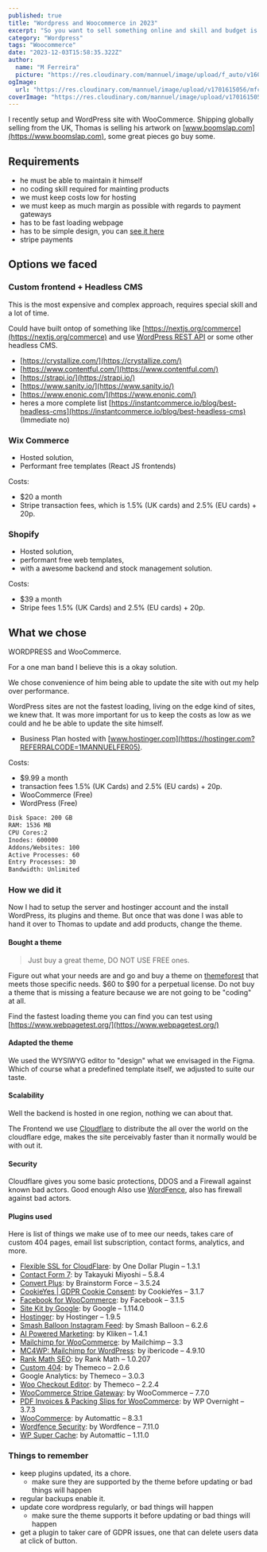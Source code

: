 ```yaml
---
published: true
title: "Wordpress and Woocommerce in 2023"
excerpt: "So you want to sell something online and skill and budget is tight, I believe WooCommerce is still an OK option"
category: "Wordpress"
tags: "Woocommerce"
date: "2023-12-03T15:58:35.322Z"
author:
  name: "M Ferreira"
  picture: "https://res.cloudinary.com/mannuel/image/upload/f_auto/v1604067445/images/mee.jpg"
ogImage:
  url: "https://res.cloudinary.com/mannuel/image/upload/v1701615056/mfcom/mp9c4svvugedvmrhoxk2.png"
coverImage: "https://res.cloudinary.com/mannuel/image/upload/v1701615056/mfcom/mp9c4svvugedvmrhoxk2.png"
---
```


I recently setup and WordPress site with WooCommerce. Shipping globally selling from the UK, Thomas is selling his artwork on [www.boomslap.com](https://www.boomslap.com), some great pieces go buy some.

## Requirements

- he must be able to maintain it himself
- no coding skill required for mainting products
- we must keep costs low for hosting
- we must keep as much margin as possible with regards to payment gateways
- has to be fast loading webpage
- has to be simple design, you can [see it here](https://www.figma.com/proto/A0u6vl99LrpvBFx1JGe5xY/boomslap.com?page-id=0%3A1&node-id=1-3&starting-point-node-id=1%3A3&mode=design&t=qph9NcOReGggWpuB-1)
- stripe payments

## Options we faced

### Custom frontend + Headless CMS

This is the most expensive and complex approach, requires special skill and a lot of time.

Could have built ontop of something like [https://nextjs.org/commerce](https://nextjs.org/commerce) and use [WordPress REST API](https://developer.wordpress.org/rest-api/) or some other headless CMS.

- [https://crystallize.com/](https://crystallize.com/)
- [https://www.contentful.com/](https://www.contentful.com/)
- [https://strapi.io/](https://strapi.io/)
- [https://www.sanity.io/](https://www.sanity.io/)
- [https://www.enonic.com/](https://www.enonic.com/)
- heres a more complete list [https://instantcommerce.io/blog/best-headless-cms](https://instantcommerce.io/blog/best-headless-cms)
(Immediate no)

### Wix Commerce

- Hosted solution,
- Performant free templates (React JS frontends)

Costs:

- $20 a month
- Stripe transaction fees, which is 1.5% (UK cards) and 2.5% (EU cards) + 20p.

### Shopify

- Hosted solution,
- performant free web templates,
- with a awesome backend and stock management solution.

Costs:

- $39 a month
- Stripe fees 1.5% (UK Cards) and 2.5% (EU cards) + 20p.

## What we chose

WORDPRESS and WooCommerce.

For a one man band I believe this is a okay solution.

We chose convenience of him being able to update the site with out my help over performance.

WordPress sites are not the fastest loading, living on the edge kind of sites, we knew that. It was more important for us to keep the costs as low as we could and he be able to update the site himself.

- Business Plan hosted with [www.hostinger.com](https://hostinger.com?REFERRALCODE=1MANNUELFER05).

Costs:

- $9.99 a month
- transaction fees 1.5% (UK Cards) and 2.5% (EU cards) + 20p.
- WooCommerce (Free)
- WordPress (Free)

```bash
Disk Space: 200 GB
RAM: 1536 MB
CPU Cores:2
Inodes: 600000
Addons/Websites: 100
Active Processes: 60
Entry Processes: 30
Bandwidth: Unlimited
```

### How we did it

Now I had to setup the server and hostinger account and the install WordPress, its plugins and theme. But once that was done I was able to hand it over to Thomas to update and add products, change the theme.

#### Bought a theme

> Just buy a great theme, DO NOT USE FREE ones.

Figure out what your needs are and go and buy a theme on [themeforest](https://themeforest.net/item/x-the-theme/5871901) that meets those specific needs. $60 to $90 for a perpetual license. Do not buy a theme that is missing a feature because we are not going to be "coding" at all.

Find the fastest loading theme you can find you can test using [https://www.webpagetest.org/](https://www.webpagetest.org/)

#### Adapted the theme

We used the WYSIWYG editor to "design" what we envisaged in the Figma. Which of course what a predefined template itself, we adjusted to suite our taste.

#### Scalability

Well the backend is hosted in one region, nothing we can about that.

The Frontend we use [Cloudflare](https://www.cloudflare.com/)  to distribute the all over the world on the cloudflare edge, makes the site perceivably faster than it normally would be with out it.

#### Security

Cloudflare gives you some basic protections, DDOS and a Firewall against known bad actors. Good enough
Also use [WordFence](https://www.wordfence.com/?utm_source=plugin&utm_medium=plugEM&utm_campaign=EMC8), also has firewall against bad actors.

#### Plugins used

Here is list of things we make use of to mee our needs, takes care of custom 404 pages, email list subscription, contact forms, analytics, and more.

- [Flexible SSL for CloudFlare](https://icwp.io/cloudflaresslpluginauthor): by One Dollar Plugin – 1.3.1
- [Contact Form 7](https://contactform7.com/):  by Takayuki Miyoshi – 5.8.4
- [Convert Plus](https://www.convertplug.com/plus): by Brainstorm Force – 3.5.24
- [CookieYes | GDPR Cookie Consent](https://www.cookieyes.com/): by CookieYes – 3.1.7
- [Facebook for WooCommerce](https://github.com/woocommerce/facebook-for-woocommerce/): by Facebook – 3.1.5
- [Site Kit by Google](https://sitekit.withgoogle.com/): by Google – 1.114.0
- [Hostinger](https://hostinger.com/): by Hostinger – 1.9.5
- [Smash Balloon Instagram Feed](https://smashballoon.com/instagram-feed): by Smash Balloon – 6.2.6
- [AI Powered Marketing](https://woo.kliken.com/): by Kliken – 1.4.1
- [Mailchimp for WooCommerce](https://mailchimp.com/connect-your-store/): by Mailchimp – 3.3
- [MC4WP: Mailchimp for WordPress](https://www.mc4wp.com/#utm_source=wp-plugin&utm_medium=mailchimp-for-wp&utm_campaign=plugins-page): by ibericode – 4.9.10
- [Rank Math SEO](https://rankmath.com/): by Rank Math – 1.0.207
- [Custom 404](http://theme.co/): by Themeco – 2.0.6
- Google Analytics: by Themeco – 3.0.3
- [Woo Checkout Editor](https://boomslap.com/wp-admin/admin.php?page=wc-status#): by Themeco – 2.2.4
- [WooCommerce Stripe Gateway](https://wordpress.org/plugins/woocommerce-gateway-stripe/): by WooCommerce – 7.7.0
- [PDF Invoices & Packing Slips for WooCommerce](https://wpovernight.com/downloads/woocommerce-pdf-invoices-packing-slips-bundle/): by WP Overnight – 3.7.3
- [WooCommerce](https://woocommerce.com/): by Automattic – 8.3.1
- [Wordfence Security](https://www.wordfence.com/): by Wordfence – 7.11.0
- [WP Super Cache](https://wordpress.org/plugins/wp-super-cache/): by Automattic – 1.11.0

### Things to remember

- keep plugins updated, its a chore.
  - make sure they are supported by the theme before updating or bad things will happen
- regular backups enable it.
- update core wordpress regularly, or bad things will happen
  - make sure the theme supports it before updating or bad things will happen
- get a plugin to taker care of GDPR issues, one that can delete users data at click of button.
